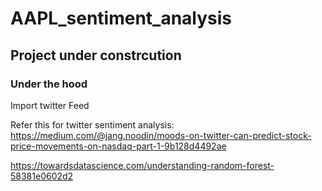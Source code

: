 # AAPL_sentiment_analysis

## Project under constrcution



### Under the hood
Import twitter Feed 

Refer this for twitter sentiment analysis:
https://medium.com/@jang.noodin/moods-on-twitter-can-predict-stock-price-movements-on-nasdaq-part-1-9b128d4492ae

https://towardsdatascience.com/understanding-random-forest-58381e0602d2
